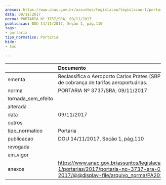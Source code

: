 ```yaml
---
anexos: https://www.anac.gov.br/assuntos/legislacao/legislacao-1/portarias/2017/portaria-no-3737-sra-09-11-2017/@@display-file/arquivo_norma/PA2017-3737.pdf
data: 09/11/2017
norma: PORTARIA Nº 3737/SRA, 09/11/2017
publicacao: DOU 14/11/2017, Seção 1, pág.110
tags:
- portaria
tipo_normatico: Portaria
hide: 
- toc 
 
---
```


|                    | Documento                                                                                                                                            |
|:-------------------|:-----------------------------------------------------------------------------------------------------------------------------------------------------|
| ementa             | Reclassifica o Aeroporto Carlos Prates (SBPR) para fins de cobrança de tarifas aeroportuárias.                                                       |
| norma              | PORTARIA Nº 3737/SRA, 09/11/2017                                                                                                                     |
| tornada_sem_efeito |                                                                                                                                                      |
| alterada           |                                                                                                                                                      |
| data               | 09/11/2017                                                                                                                                           |
| outros             |                                                                                                                                                      |
| tipo_normatico     | Portaria                                                                                                                                             |
| publicacao         | DOU 14/11/2017, Seção 1, pág.110                                                                                                                     |
| revogada           |                                                                                                                                                      |
| em_vigor           |                                                                                                                                                      |
| anexos             | https://www.anac.gov.br/assuntos/legislacao/legislacao-1/portarias/2017/portaria-no-3737-sra-09-11-2017/@@display-file/arquivo_norma/PA2017-3737.pdf |